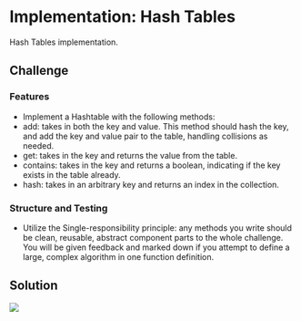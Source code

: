 # Implementation: Hash Tables
Hash Tables implementation.

## Challenge
### Features

* Implement a Hashtable with the following methods:
 * add: takes in both the key and value. This method should hash the key, and  add the key and value pair to the table, handling collisions as needed.
 * get: takes in the key and returns the value from the table.
 * contains: takes in the key and returns a boolean, indicating if the key exists in the table already.
 * hash: takes in an arbitrary key and returns an index in the collection.

### Structure and Testing

 * Utilize the Single-responsibility principle: any methods you write should be clean, reusable, abstract component parts to the whole challenge. You will be given feedback and marked down if you attempt to define a large, complex algorithm in one function definition.


## Solution
![](codeChall.jpg)